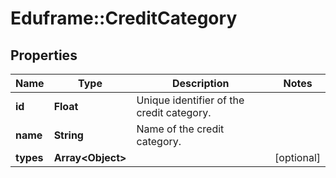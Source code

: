 # Eduframe::CreditCategory

## Properties
Name | Type | Description | Notes
------------ | ------------- | ------------- | -------------
**id** | **Float** | Unique identifier of the credit category. | 
**name** | **String** | Name of the credit category. | 
**types** | **Array&lt;Object&gt;** |  | [optional] 


